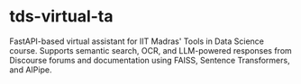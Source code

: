 # tds-virtual-ta
FastAPI-based virtual assistant for IIT Madras' Tools in Data Science course. Supports semantic search, OCR, and LLM-powered responses from Discourse forums and documentation using FAISS, Sentence Transformers, and AIPipe.
